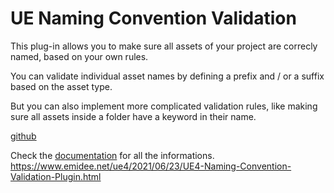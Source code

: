 # UE Naming Convention Validation

This plug-in allows you to make sure all assets of your project are correcly named, based on your own rules. 

You can validate individual asset names by defining a prefix and / or a suffix based on the asset type.

But you can also implement more complicated validation rules, like making sure all assets inside a folder have a keyword in their name.

[github](https://github.com/TheEmidee/UENamingConventionValidation)

Check the [documentation](https://theemidee.github.io/UENamingConventionValidation/) for all the informations.
https://www.emidee.net/ue4/2021/06/23/UE4-Naming-Convention-Validation-Plugin.html